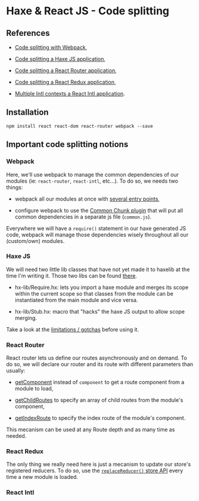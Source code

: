 # Haxe & React JS - Code splitting

## References

* [Code splitting with Webpack](https://webpack.github.io/docs/code-splitting.html),

* [Code splitting a Haxe JS application](https://github.com/elsassph/modular-haxe-example),

* [Code splitting a React Router application](https://github.com/ReactTraining/react-router/blob/master/docs/guides/DynamicRouting.md),

* [Code splitting a React Redux application](https://github.com/reactjs/redux/blob/master/docs/api/Store.md#replacereducernextreducer),

* [Multiple Intl contexts a React Intl application](https://github.com/yahoo/react-intl/wiki/Components#multiple-intl-contexts).


## Installation

```
npm install react react-dom react-router webpack --save
```

## Important code splitting notions

### Webpack

Here, we'll use webpack to manage the common dependencies of our modules (ie: `react-router`, `react-intl`, etc...). To do so, we needs two things:

* webpack all our modules at once with [several entry points](https://webpack.github.io/docs/multiple-entry-points.html),

* configure webpack to use the [Common Chunk plugin](https://webpack.github.io/docs/list-of-plugins.html#commonschunkplugin) that will put all common dependencies in a separate js file (`common.js`).

Everywhere we will have a `require()` statement in our haxe generated JS code, webpack will manage those dependencies wisely throughout all our (custom/own) modules.


### Haxe JS

We will need two little lib classes that have not yet made it to haxelib at the time I'm writing it. Those two libs can be found [there](https://github.com/elsassph/modular-haxe-example/tree/master/lib).

* hx-lib/Require.hx: lets you import a haxe module and merges its scope within the current scope so that classes from the module can be instantiated from the main module and vice versa.

* hx-lib/Stub.hx: macro that "hacks" the haxe JS output to allow scope merging.

Take a look at the [limitations / gotchas](https://github.com/elsassph/modular-haxe-example#gotchas) before using it.


### React Router

React router lets us define our routes asynchronously and on demand. To do so, we will declare our router and its route with different parameters than usually:

* [getComponent](https://github.com/ReactTraining/react-router/blob/master/docs/API.md#getcomponentnextstate-callback) instead of `component` to get a route component from a module to load,

* [getChildRoutes](https://github.com/ReactTraining/react-router/blob/master/docs/API.md#getchildroutespartialnextstate-callback) to specify an array of child routes from the module's component,

* [getIndexRoute](https://github.com/ReactTraining/react-router/blob/master/docs/API.md#getindexroutepartialnextstate-callback) to specify the index route of the module's component.

This mecanism can be used at any Route depth and as many time as needed.


### React Redux

The only thing we really need here is just a mecanism to update our store's registered reducers. To do so, use the [`replaceReducer()` store API](https://github.com/reactjs/redux/blob/master/docs/api/Store.md#replacereducernextreducer) every time a new module is loaded.


### React Intl

